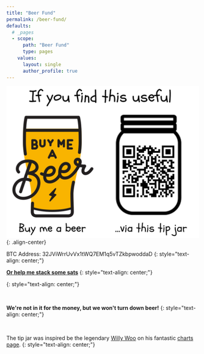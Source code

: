 ```yaml
---
title: "Beer Fund"
permalink: /beer-fund/
defaults:
  # _pages
  - scope:
      path: "Beer Fund"
      type: pages
    values:
      layout: single
      author_profile: true
---
```



![](/assets/images/tip.jpg)
{: .align-center}

<i class="fab fa-bitcoin"></i> BTC Address: 32JViWrrUvVx1tWQ7EM1q5vTZkbpwoddaD
{: style="text-align: center;"}

<i class="fas fa-bolt"></i> [**Or help me stack some sats**](https://tippin.me/@_joerodgers) <i class="fas fa-bolt"></i>
{: style="text-align: center;"}

<!-- Beginning of tippin.me Button --><div id="tippin-button" data-dest="_joerodgers" align="center"></div><script src="https://tippin.me/buttons/tip.js" type="text/javascript"></script><!-- End of tippin.me Button -->
{: style="text-align: center;"}

<br>

**We're not in it for the money, but we won't turn down beer!**
{: style="text-align: center;"}

<br> 

The tip jar was inspired be the legendary [Willy Woo](https://twitter.com/woonomic) on his fantastic [charts page](http://charts.woobull.com/).
{: style="text-align: center;"}